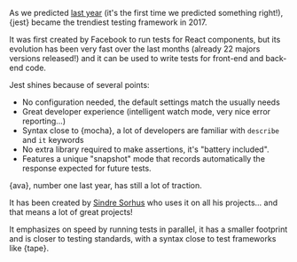 As we predicted [last year](/2016/en#test-framework) (it's the first time we predicted something right!), {jest} became the trendiest testing framework in 2017.

It was first created by Facebook to run tests for React components, but its evolution has been very fast over the last months (already 22 majors versions released!) and it can be used to write tests for front-end and back-end code.

Jest shines because of several points:

* No configuration needed, the default settings match the usually needs
* Great developer experience (intelligent watch mode, very nice error reporting...)
* Syntax close to {mocha}, a lot of developers are familiar with `describe` and `it` keywords
* No extra library required to make assertions, it's "battery included".
* Features a unique "snapshot" mode that records automatically the response expected for future tests.

{ava}, number one last year, has still a lot of traction.

It has been created by [Sindre Sorhus](https://github.com/sindresorhus) who uses it on all his projects... and that means a lot of great projects!

It emphasizes on speed by running tests in parallel, it has a smaller footprint and is closer to testing standards, with a syntax close to test frameworks like {tape}.
